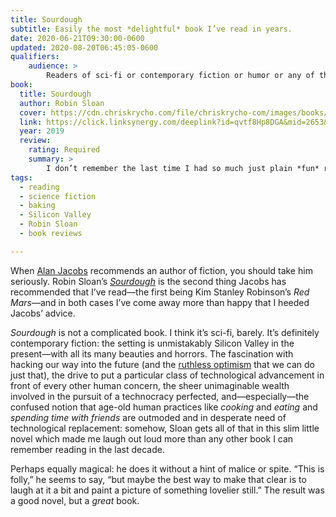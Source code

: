 ```yaml
---
title: Sourdough
subtitle: Easily the most *delightful* book I’ve read in years.
date: 2020-06-21T09:30:00-0600
updated: 2020-08-20T06:45:05-0600
qualifiers:
    audience: >
        Readers of sci-fi or contemporary fiction or humor or any of the above, but especially students of human nature and recent (COVID?) converts to baking.
book:
  title: Sourdough
  author: Robin Sloan
  cover: https://cdn.chriskrycho.com/file/chriskrycho-com/images/books/sourdough.jpg
  link: https://click.linksynergy.com/deeplink?id=qvtf8Hp8DGA&mid=2653&murl=https%3A%2F%2Fwww.alibris.com%2FSourdough-Robin-Sloan%2Fbook%2F37961343
  year: 2019
  review:
    rating: Required
    summary: >
        I don’t remember the last time I had so much just plain *fun* reading a novel—and while contemporary settings rarely grab my attention this one did. Somehow Sloan manages to pull that off… while featuring a possibly-sentient sourdough starter and good-naturedly poking holes in Silicon Valley culture. Go read it. Right now!
tags:
  - reading
  - science fiction
  - baking
  - Silicon Valley
  - Robin Sloan
  - book reviews

---
```


When [Alan Jacobs][ayjay] recommends an author of fiction, you should take him seriously. Robin Sloan’s [<cite>Sourdough</cite>]({{book.link}}) is the second thing Jacobs has recommended that I’ve read—the first being Kim Stanley Robinson’s <cite>Red Mars</cite>—and in both cases I’ve come away more than happy that I heeded Jacobs’ advice.

[ayjay]: https://blog.ayjay.org

<cite>Sourdough</cite> is not a complicated book. I think it’s sci-fi, barely. It’s definitely contemporary fiction: the setting is unmistakably Silicon Valley in the present—with all its many beauties and horrors. The fascination with hacking our way into the future (and the [ruthless optimism][ws] that we can do just that), the drive to put a particular class of technological advancement in front of every other human concern, the sheer unimaginable wealth involved in the pursuit of a technocracy perfected, and—especially—the confused notion that age-old human practices like *cooking* and *eating* and *spending time with friends* are outmoded and in desperate need of technological replacement: somehow, Sloan gets all of that in this slim little novel which made me laugh out loud more than any other book I can remember reading in the last decade.

Perhaps equally magical: he does it without a hint of malice or spite. “This is folly,” he seems to say, “but maybe the best way to make that clear is to laugh at it a bit and paint a picture of something lovelier still.” The result was a good novel, but a *great* book.

[ws]: https://winningslowly.org/8.06/